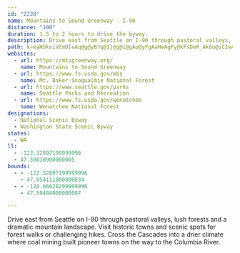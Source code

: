 ```yaml
---
id: "2228"
name: Mountains to Sound Greenway - I-90
distance: "100"
duration: 1.5 to 2 hours to drive the byway.
description: Drive east from Seattle on I-90 through pastoral valleys, lush forests and a dramatic mountain landscape.  Visit historic towns and scenic spots for forest walks or challenging hikes. Cross the Cascades into a drier climate where coal mining built pioneer towns on the way to the Columbia River.
path: k~maHbksiVCmD[eAq@g@yB?q@I}@g@i@gAo@yFgAaHeAgFy@kFsDeR_AkGo@iCIeA?qBDsATuCl@sCx@eBr@mAzOgLhBaCd@_Ab@mA\cBf@mEB{Be@c}@Huo@ZeWHqAhC}dEOyCU{C}@qFe@gBu@{BmEyKmA{De@sBSqBOmE?gDHmCd@_EnAsFbAiClGgNrAmDbDiMjFgThC{H|I_W~Nce@r@iBrAeCxGyKfBoDj@yAf@eBdAeFl@qEv@yIjBwWJ_DDaDEsCOsC_@eE_BoJaEiTcAcKEmCJqDrB}PVqFIiFwAq]WyJmBuc@I_PNqN\mSf@ad@pBk{@d@eZNaTd@yVx@i`@r@aJrAsH|H}[pn@ycCrAkDlQu`@rU_g@hP}^pAiDnZkeA`Mmd@n`@{uAhAqE~@gFr@mG~Aa^l@sHjAuG`BmGfPyb@fBsDnBkDfF{GrBmBzLmK~L{JbBgBdCaEb@_A~AsF|@{ETyCJ_GAaBWyDg@kE]uBcBmFkJcSoDgHwBsGcAeFk@oEYqDIqGRwFXuCn@gDr@yCvKe[bAkD|AmGxAaHxCkRhBoRH}C@iIhAiYBgGCmDK{Cu@gHsA{FqAcDoAcCeA}AeIsJe@s@iBaEe@{AcAyE_@mEIkDXuHd@gD~@_FjI__@^oBx@eGt@iNfEi`Af@oF~@gF~AeFbBgDhBgCnCcCha@yX|DoE~BqEpAuDt@sCbByJ|A{H^mAjNyc@vFoPt]iy@xEmInNoRbCaFbAkChAaEz@uEn@gFR_DJmGAsCYaHk]stD_@sGSsGAoFf@kg@GoDOsCm@yEaHs_@oDcT}BuLi@kEO_CSiGFyG^aHj@mE|AmHrAyDnAuCfCeEp]ga@|I_K|QwTr]sc@tIgKrB{CrBmEbBgFtQyw@|AcG`A_DfBgEfCaFxAaCxB_DpMgNzHgHni@{i@~HsHxC{DrA_CdA_CnAyD|@oDb@kCd@{DX}DHcFOkmEH{DVqEf@{E^yB~Oox@~BmJ|Us{@lCaLrBuKxAkKhCySdA_GlBmGfAiCbCeEzCyDjCyBhAs@hD_BjA[zBc@fHm@nEq@hB[vEwArN{E|EaChE_DrEgF|B_DhBaD|BsFzIwXhAmEz@{Eb@mEHkBDgBCsEsA_[E_JDmB\yF~BoXRcDHmD@qIg@sVCsKJgDb@aH~@aJbA_GrAiFnA}DrNaa@jPkc@`IcSbEoItLoUlB{EbDsLhAgH`AuLHQhByc@b@uFHuC?yFMqCkAqRIqDDuHTmCf@_DzRg|@h@sFlAsT^iCb@cCj@sBxBoF`CgDzMoPzHuO~CaGXy@lAkBtCkCpLkGpCeBlBcBnCuDfCeFnAuCdNm`@dA_CvAsB`I_J~B{D~@qBbA{CdA_Ex@mEvGim@|@kFh@aCh@qBxAoExVoi@|A}F^aBh@{DXmENuK^sKfEyk@jBwUHgCrB{WR}DFyDQun@e@sJqBeUYqHUyf@yCezA?yJHiE^yKt@{LXaD|AiL~AmJh@eCt@uClAsDvDuNhAsFt@{GRkD@aDU_Iy@mGyMeo@k@qDo@oFgE_h@_@qCe@iCmA}DyA}CiAkB{JgKmEgDos@q[mEmAqGsAcD_AyEyCmYwRkGwDqF{BeDeAsKsB{As@mAy@_AeAeA_BmA{CsFmQmA{EuBuKcAmF_@kE?cBNyCHmAVwAtFoRlEwM`AkCzBgE~BwC~AmA|BgArBs@|ASrEEbDXvJtBvHrB`Eh@~BIjJcAzMyD|A_AxAsAxBkDzH}On@cAhC}B|D_BfDSbFIpEJpB[pCiAtB{BdJwPbA_BxAiBzKkJrCsEnBcEzFwRbDcM|DiPhBsFbIgRrCcG|AwBbDgCrC{A|TaJfEkAjBQpTy@bZ{@pB?hIq@lCoA|@}@bBuBnCkE|BgChDyBrC}@lB[|F?~CXxLj@rCEtBm@lBw@~@w@vAaBlD{EvLuR|BaCrA_AdDkBfBg@pKqB|Bs@bHoDbBo@pEi@~ADjKtAfGfA|DNtBYbBe@|BmAhAcAnBeCv@oAx@mB`AmDR_Ar@aHDgXJ{Cp@mE~@_Dx@uB`AeBpAgBxUcVhAcA|B{AfJaE~BwAfA_AbAmApA{BfByE`FqPtCsKbAgFpEwX~@_FlCsIhAsChCmEdCiDbO_QtKkNrY_^bE}EbEoDxTmLdD{CbD_FlEyHz\oj@dCgFx@gCr@_DhDiYl@cEx@mEhC_Kz@eClC}F|@cBlC}DhC_DhBmB|DgC|KsF|QyH|D_ApI_@bCSdCa@hNwEpFg@pIc@~Bi@vDqBnAgAbBsBvLiPnO{UtG{IhC{Fh@yBbCoQnGkj@f@gDzAgHvAoHb@eDJgCDaDUyE_A{FsBoJYyBOsCC}A^yVHiOTkFl@aHrBcOvDcUhDiPvFiWfDmKt@mBrDmHfFuIpLmTrDuJ|@aDdAuFb@gDd@yFfEc~@XsCb@sCd@gCr@aC~@yCbA_CrEmIzOaR|UsYdJgKrKsN`h@eo@fMyPjD{DtS}V|DmFzJqSja@c_AdHoPlCmJj@gDh@sD`Hqw@j@yIb@eQn@_Kr@_HvD_ShIu{@fEef@n@}FfBgMnc@sjBbR{t@`o@yiCrAyGbBiMhCsLjBiHfBmE~CgF`BkBrAiAfGeEzOoJjN{IvGqE|BeCxBcEhAwDTmA\gCNsBHkCIuFcNi_Fe@mOi@yJi@gG_AqIaG{Zig@s`CsFcY]mCYmEAsEDmDl@eGv@oEpCoLt@yFb@yG^aKlEk{@n@aK|d@etDx@uFtAgH|AaGxAgF|AmEhHwQfQwb@zCsF`EgEbC_B`JgH~KaJnB_ClBoCzBqEra@q~@vDoJpBgHfBmH~Kgn@d@iDReDFeDGoEsBaf@OeIIiGJcGXgFnAuLbCcOrVweB`BoHtAgEfBgEdAmBlDaFvF_Fna@c\~EsCvD_BtpAoc@hE_D`CsCnCmFrCaHhA_ChA_BnCeClDgBfFgB|e@oN~BcAlCaBvByBnA_BxAmC|AeEbDiOrBqK|FsVbEgUtOat@vG_[xB_LrBoGrAwCrBoDbDeE|A{AnDgC|EwBp^cMrDeBfD{CrAiBvDwGpHsNjAuCfAcEh@sC`@oE|@iOT_Ch@oDd@eCbAkDx@aC~AeDr@mAfBaC`AeAfCsBvDyBrK{DlCeB`CgCxB}Dn@{Ab@qAbIgZfDyN`Ioi@x@qDnBcFjOoYlBmExgAcwCxAsErBsHhr@ovC
websites:
  - url: https://mtsgreenway.org/
    name: Mountains to Sound Greenway
  - url: https://www.fs.usda.gov/mbs
    name: Mt. Baker-Snoqualmie National Forest
  - url: https://www.seattle.gov/parks
    name: Seattle Parks and Recreation
  - url: https://www.fs.usda.gov/wenatchee
    name: Wenatchee National Forest
designations:
  - National Scenic Byway
  - Washington State Scenic Byway
states:
  - WA
ll:
  - -122.32897199999996
  - 47.59030900000005
bounds:
  - - -122.32897199999996
    - 47.054111000000034
  - - -120.66628299999996
    - 47.59484900000007

---
```


Drive east from Seattle on I-90 through pastoral valleys, lush forests and a dramatic mountain landscape.  Visit historic towns and scenic spots for forest walks or challenging hikes. Cross the Cascades into a drier climate where coal mining built pioneer towns on the way to the Columbia River.
